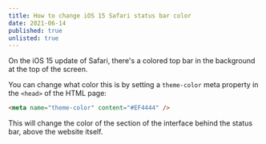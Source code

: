 ```yaml
---
title: How to change iOS 15 Safari status bar color
date: 2021-06-14
published: true
unlisted: true
---
```


On the iOS 15 update of Safari, there's a colored top bar in the background at the top of the screen.

You can change what color this is by setting a `theme-color` meta property in the `<head>` of the HTML page:

```html
<meta name="theme-color" content="#EF4444" />
```

This will change the color of the section of the interface behind the status bar, above the website itself.
